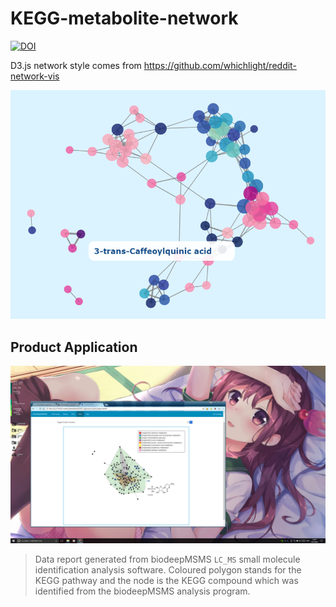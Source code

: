 # KEGG-metabolite-network

[![DOI](https://zenodo.org/badge/98704436.svg)](https://zenodo.org/badge/latestdoi/98704436)

D3.js network style comes from https://github.com/whichlight/reddit-network-vis

![](./etc/canvas.png)

## Product Application

![](./etc/biodeepMSMS.png)
> Data report generated from biodeepMSMS ``LC_MS`` small molecule identification analysis software. Coloured polygon stands for the KEGG pathway and the node is the KEGG compound which was identified from the biodeepMSMS analysis program.
